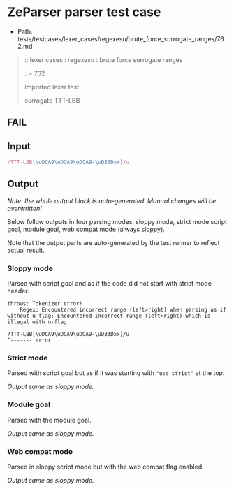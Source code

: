 # ZeParser parser test case

- Path: tests/testcases/lexer_cases/regexesu/brute_force_surrogate_ranges/762.md

> :: lexer cases : regexesu : brute force surrogate ranges
>
> ::> 762
>
> Imported lexer test
>
> surrogate TTT-LBB

## FAIL

## Input

`````js
/TTT-LBB[\uDCA9\uDCA9\uDCA9-\uD83Dxx]/u
`````

## Output

_Note: the whole output block is auto-generated. Manual changes will be overwritten!_

Below follow outputs in four parsing modes: sloppy mode, strict mode script goal, module goal, web compat mode (always sloppy).

Note that the output parts are auto-generated by the test runner to reflect actual result.

### Sloppy mode

Parsed with script goal and as if the code did not start with strict mode header.

`````
throws: Tokenizer error!
    Regex: Encountered incorrect range (left>right) when parsing as if without u-flag; Encountered incorrect range (left>right) which is illegal with u-flag

/TTT-LBB[\uDCA9\uDCA9\uDCA9-\uD83Dxx]/u
^------- error
`````

### Strict mode

Parsed with script goal but as if it was starting with `"use strict"` at the top.

_Output same as sloppy mode._

### Module goal

Parsed with the module goal.

_Output same as sloppy mode._

### Web compat mode

Parsed in sloppy script mode but with the web compat flag enabled.

_Output same as sloppy mode._
